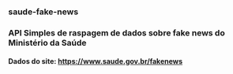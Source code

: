 ### saude-fake-news


### API Simples de raspagem de dados sobre fake news do Ministério da Saúde
#### Dados do site: https://www.saude.gov.br/fakenews


